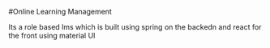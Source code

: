 #Online Learning Management

Its a role based lms which is built using spring on the backedn and react for the front using material UI
